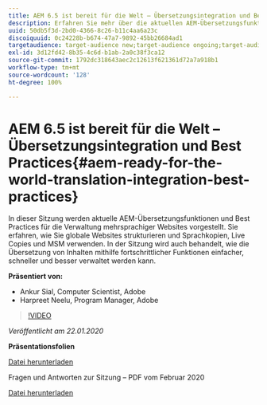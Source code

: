 ```yaml
---
title: AEM 6.5 ist bereit für die Welt – Übersetzungsintegration und Best Practices
description: Erfahren Sie mehr über die aktuellen AEM-Übersetzungsfunktionen und über Best Practices für die Verwaltung mehrsprachiger Websites. Hier erfahren Sie, wie Sie globale Websites strukturieren und Sprachkopien, Live Copies und MSM verwenden. Mithilfe fortschrittlicher Funktionen wird die Übersetzung von Inhalten einfacher, schneller und besser verwaltbar.
uuid: 50db5f3d-2bd0-4366-8c26-b11c4aa6a23c
discoiquuid: 0c24228b-b674-47a7-9892-45bb26684ad1
targetaudience: target-audience new;target-audience ongoing;target-audience upgrader
exl-id: 3d12fd42-8b35-4c6d-b1ab-2a0c38f3ca12
source-git-commit: 1792dc318643aec2c12613f621361d72a7a918b1
workflow-type: tm+mt
source-wordcount: '128'
ht-degree: 100%

---
```


# AEM 6.5 ist bereit für die Welt – Übersetzungsintegration und Best Practices{#aem-ready-for-the-world-translation-integration-best-practices}

In dieser Sitzung werden aktuelle AEM-Übersetzungsfunktionen und Best Practices für die Verwaltung mehrsprachiger Websites vorgestellt. Sie erfahren, wie Sie globale Websites strukturieren und Sprachkopien, Live Copies und MSM verwenden. In der Sitzung wird auch behandelt, wie die Übersetzung von Inhalten mithilfe fortschrittlicher Funktionen einfacher, schneller und besser verwaltet werden kann.

**Präsentiert von:**

* Ankur Sial, Computer Scientist, Adobe
* Harpreet Neelu, Program Manager, Adobe

>[!VIDEO](https://video.tv.adobe.com/v/31153?quality=9)

*Veröffentlicht am 22.01.2020*

**Präsentationsfolien**

[Datei herunterladen](assets/gems-2020-translations.pdf)

Fragen und Antworten zur Sitzung – PDF vom Februar 2020

[Datei herunterladen](assets/aem-gems-translationqnafeb2020.pdf)
